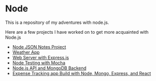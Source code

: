 # Node
This is a repository of my adventures with node.js.

Here are a few projects I have worked on to get more acquainted with Node.js
- [Node JSON Notes Project](https://github.com/Gabriel-Lewis/node/tree/master/first_project)
- [Weather App](https://github.com/Gabriel-Lewis/node-weather-app)
- [Web Server with Express.js](https://github.com/Gabriel-Lewis/node/tree/master/node-web-server)
- [Node Testing with Mocha](https://github.com/Gabriel-Lewis/node/tree/master/node-test)
- [Node.js API and MongoDB Backend](https://github.com/Gabriel-Lewis/node-todo-api)
- [Expense Tracking app Build with Node, Mongo, Express, and React](https://github.com/Gabriel-Lewis/Expense-Tracker)
